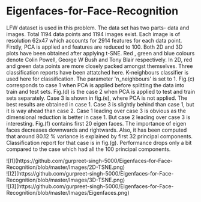 # Eigenfaces-for-Face-Recognition
LFW dataset is used in this problem. The data set has two parts- data and images. Total 1194 data points and 1194 images exist. Each image is of resolution 62x47 which accounts for 2914 features for each data point. Firstly, PCA is applied and features are reduced to 100. Both 2D and 3D plots have been obtained after applying t-SNE. Red , green and blue colours denote Colin Powell, George W Bush and Tony Blair respectively. In 2D, red and green data points are more closely packed amongst themselves. Three classification reports have been attatched here. K-neighbours classifier is used here for classification. The parameter 'n_neighbours' is set to 1. Fig.(c) corresponds to case 1 when PCA is applied before splitting the data into train and test sets. Fig.(d) is the case 2 when PCA is applied to test and train sets separately. Case 3 is shown in fig.(e), where PCA is not applied. The best results are obtained in case 1. Case 3 is slightly behind than case 1, but it is way ahead than case 2. Case 1 leading over case 3 is obvious as the dimensional reduction is better in case 1. But case 2 leading over case 3 is interesting. Fig.(f) contains first 20 eigen faces. The importance of eigen faces decreases downwards and rightwards. Also, it has been computed that around 80.12 % variance is explained by first 32 principal components. Classification report for that case is in fig.(g). Performance drops only a bit compared to the case which had all the 100 principal components.
<div align="left">
![I1](https://github.com/gurpreet-singh-5000/Eigenfaces-for-Face-Recognition/blob/master/Images/2D-TSNE.png)
</div>
![I2](https://github.com/gurpreet-singh-5000/Eigenfaces-for-Face-Recognition/blob/master/Images/3D-TSNE.png)
<div>
![I3](https://github.com/gurpreet-singh-5000/Eigenfaces-for-Face-Recognition/blob/master/Images/Eigenfaces.png)
</div>
